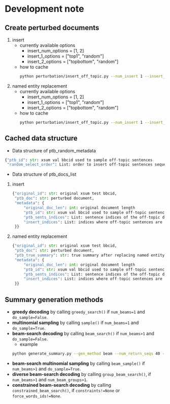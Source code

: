 # Development note

## Create perturbed documents
1. insert
   * currently available options
     * insert_num_options = [1, 2]
     * insert_1_options = ["top1", "random"]
     * insert_2_options = ["topbottom", "random"]
   * how to cache
        ``` bash
        python perturbation/insert_off_topic.py --num_insert 1 --insert_position top1
        ```
2. named entity replacement
   * currently available options
     * insert_num_options = [1, 2]
     * insert_1_options = ["top1", "random"]
     * insert_2_options = ["topbottom", "random"]
   * how to cache
        ``` bash
        python perturbation/insert_off_topic.py --num_insert 1 --insert_position top1
        ```

## Cached data structure
* Data structure of ptb_random_metadata
``` python
{"ptb_id": str: xsum val bbcid used to sample off-topic sentences
 "random_select_order": List: order to insert off-topic sentences sequentially}
```

* Data structure of ptb_docs_list
1. insert
    ``` python
    {"original_id": str: original xsum test bbcid,
     "ptb_doc": str: perturbed document,
     "metadata": {
         "original_doc_len": int: original document length
         "ptb_id": str: xsum val bbcid used to sample off-topic sentences
         "ptb_sents_indices": List: sentence indices of the off-topic document
         "insert_indices": List: indices where off-topic sentences are inserted to the original document
     }}
    ```
2. named entity replacement
    ``` python
    {"original_id": str: original xsum test bbcid,
     "ptb_doc": str: perturbed document,
     "ptb_true_summary": str: true summary after replacing named entity,
     "metadata": {
         "original_doc_len": int: original document length
         "ptb_id": str: xsum val bbcid used to sample off-topic sentences
         "ptb_sents_indices": List: sentence indices of the off-topic document
         "insert_indices": List: indices where off-topic sentences are inserted to the original document
     }}
    ```

## Summary generation methods
* **greedy decoding** by calling `greedy_search()` if `num_beams=1` and `do_sample=False`.
* **multinomial sampling** by calling `sample()` if `num_beams=1` and `do_sample=True`.
* **beam-search decoding** by calling `beam_search()` if `num_beams>1` and `do_sample=False`.
  * example
  ``` bash
  python generate_summary.py --gen_method beam --num_return_seqs 40 --num_beams 40 
  ```
* **beam-search multinomial sampling** by calling `beam_sample()` if `num_beams>1` and `do_sample=True`.
* **diverse beam-search decoding** by calling `group_beam_search()`, if `num_beams>1` and `num_beam_groups>1`.
* **constrained beam-search decoding** by calling `constrained_beam_search()`, if `constraints!=None` or `force_words_ids!=None`.

